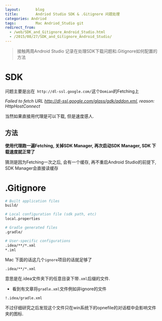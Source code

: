 ```yaml
---
layout: 	  blog
title:		  Andriod Studio SDK & .Gitignore 问题处理
categories: Andriod
tags: 		  Mac Andriod_Studio git
redirect_from:
  - /web/SDK_and_Gitignore_Android_Studio.html
  - /2015/08/27/SDK_and_Gitignore_Android_Studio/
---
```


> 接触两周Android Studio 记录在处理SDK下载问题和.Gitignore如何配置的方法

# SDK 
问题主要是出在` http://dl-ssl.google.com/`这个`Domian`的Fetching上

_Failed to fetch URL http://dl-ssl.google.com/glass/gdk/addon.xml, reason: HttpHostConnect_

当然如果直接用代理是可以下载, 但是速度感人.

## 方法

__使用代理跑一遍Fetching, 关掉SDK Manager, 再次启动SDK Manager, SDK 下载速度就正常了__

猜测是因为Fetching一次之后, 会有一个缓存, 再不重启Android Studio的前提下, SDK Manager会直接读缓存

# .Gitignore

```bash
# Built application files
build/

# Local configuration file (sdk path, etc)
local.properties

# Gradle generated files
.gradle/

# User-specific configurations
.idea/**/*.xml
*.iml

```

Mac 下面的话这几个`ignore`项目的话就足够了

```
.idea/**/*.xml
```

意思是在.idea文件夹下的任意目录下带`.xml`后缀的文件.

* 看到有文章将`gradle.xml`文件例如非ignore的文件

```
!.idea/gradle.xml
```

不过仔细研究之后发现这个文件只在win系统下的opnefile的对话框中会影响文件夹的图标.
